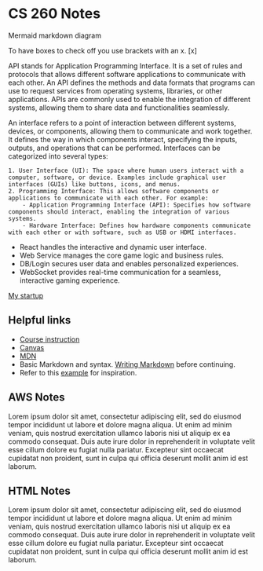 # CS 260 Notes

Mermaid markdown diagram

To have boxes to check off you use brackets with an x. [x]

API stands for Application Programming Interface. It is a set of rules and protocols that allows different software applications to communicate with each other. An API defines the methods and data formats that programs can use to request services from operating systems, libraries, or other applications. APIs are commonly used to enable the integration of different systems, allowing them to share data and functionalities seamlessly.

An interface refers to a point of interaction between different systems, devices, or components, allowing them to communicate and work together. It defines the way in which components interact, specifying the inputs, outputs, and operations that can be performed. Interfaces can be categorized into several types:

    1. User Interface (UI): The space where human users interact with a computer, software, or device. Examples include graphical user interfaces (GUIs) like buttons, icons, and menus.
    2. Programming Interface: This allows software components or applications to communicate with each other. For example:
        - Application Programming Interface (API): Specifies how software components should interact, enabling the integration of various systems.
        - Hardware Interface: Defines how hardware components communicate with each other or with software, such as USB or HDMI interfaces.

- React handles the interactive and dynamic user interface.
- Web Service manages the core game logic and business rules.
- DB/Login secures user data and enables personalized experiences.
- WebSocket provides real-time communication for a seamless, interactive gaming experience.

[My startup](https://simon.cs260.click)

## Helpful links

- [Course instruction](https://github.com/webprogramming260)
- [Canvas](https://byu.instructure.com)
- [MDN](https://developer.mozilla.org)
- Basic Markdown and syntax. [Writing Markdown](https://docs.github.com/en/get-started/writing-on-github/getting-started-with-writing-and-formatting-on-github/basic-writing-and-formatting-syntax) before continuing.
- Refer to this [example](https://github.com/webprogramming260/startup-example/blob/main/README.md) for inspiration.

## AWS Notes

Lorem ipsum dolor sit amet, consectetur adipiscing elit, sed do eiusmod tempor incididunt ut labore et dolore magna aliqua. Ut enim ad minim veniam, quis nostrud exercitation ullamco laboris nisi ut aliquip ex ea commodo consequat. Duis aute irure dolor in reprehenderit in voluptate velit esse cillum dolore eu fugiat nulla pariatur. Excepteur sint occaecat cupidatat non proident, sunt in culpa qui officia deserunt mollit anim id est laborum.

## HTML Notes

Lorem ipsum dolor sit amet, consectetur adipiscing elit, sed do eiusmod tempor incididunt ut labore et dolore magna aliqua. Ut enim ad minim veniam, quis nostrud exercitation ullamco laboris nisi ut aliquip ex ea commodo consequat. Duis aute irure dolor in reprehenderit in voluptate velit esse cillum dolore eu fugiat nulla pariatur. Excepteur sint occaecat cupidatat non proident, sunt in culpa qui officia deserunt mollit anim id est laborum.
